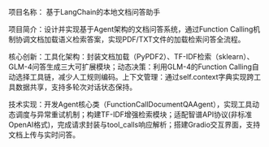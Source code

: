 项目名称： 基于LangChain的本地文档问答助手

项目简介：设计并实现基于Agent架构的文档问答系统，通过Function Calling机制协调文档加载语义检索答案，实现PDF/TXT文件的加载检索问答全流程。

核心创新：工具化架构：封装文档加载（PyPDF2）、TF-IDF检索（sklearn）、GLM-4问答生成三大可扩展模块；动态决策：利用GLM-4的Function Calling自动选择工具链，减少人工规则编码。上下文管理：通过self.context字典实现跨工具数据共享，支持多轮次对话状态保持。

技术实现：开发Agent核心类（FunctionCallDocumentQAAgent），实现工具动态调度与异常重试机制；构建TF-IDF增强检索模块；适配智谱API协议(非标准OpenAI格式)，完成请求封装与tool_calls响应解析；搭建Gradio交互界面，支持文档上传与实时问答。
